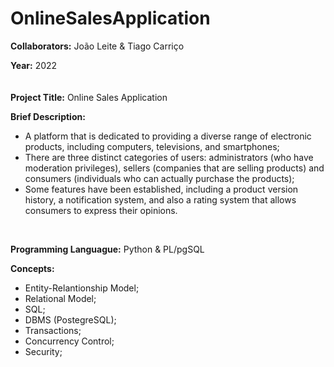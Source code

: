# OnlineSalesApplication

**Collaborators:** João Leite & Tiago Carriço

**Year:** 2022
<br/>
ㅤ

**Project Title:** Online Sales Application

**Brief Description:** 
- A platform that is dedicated to providing a diverse range of electronic products, including computers, televisions, and smartphones;
- There are three distinct categories of users: administrators (who have moderation privileges), sellers (companies that are selling products) and consumers (individuals who can actually purchase the products);
- Some features have been established, including a product version history, a notification system, and also a rating system that allows consumers to express their opinions.
<br/>


**Programming Languague:** Python & PL/pgSQL

**Concepts:**
- Entity-Relantionship Model;
- Relational Model;
- SQL;
- DBMS (PostegreSQL);
- Transactions;
- Concurrency Control;
- Security;
